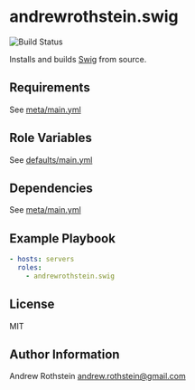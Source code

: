 andrewrothstein.swig
===========================
![Build Status](https://github.com/andrewrothstein/ansible-swig/actions/workflows/build.yml/badge.svg)

Installs and builds [Swig](http://http://www.swig.org/) from source.

Requirements
------------

See [meta/main.yml](meta/main.yml)

Role Variables
--------------

See [defaults/main.yml](defaults/main.yml)

Dependencies
------------

See [meta/main.yml](meta/main.yml)

Example Playbook
----------------

```yml
- hosts: servers
  roles:
    - andrewrothstein.swig
```

License
-------

MIT

Author Information
------------------

Andrew Rothstein <andrew.rothstein@gmail.com>
